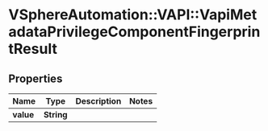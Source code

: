 # VSphereAutomation::VAPI::VapiMetadataPrivilegeComponentFingerprintResult

## Properties
Name | Type | Description | Notes
------------ | ------------- | ------------- | -------------
**value** | **String** |  | 


